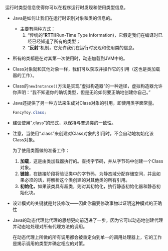 运行时类型信息使得你可以在程序运行时发现和使用类型信息。

* Java是如何让我们在运行时识别对象和类的信息的。

  * 主要有两种方式：
    1. “传统的”**RTTI**(Run-Time Type Information)，它假定我们在编译时已经已经知道了所有的类型；
    2. “**反射**”机制，它允许我们在运行时发现和使用类的信息。

* 所有的类都是在对其第一次使用时，动态加载到JVM中的。

* Class对象就和其他对象一样，我们可以获取并操作它的引用（这也是类加载器的工作）。

* Class的`newInstance()`方法是实现“虚拟构造器”的一种途径，虚拟构造器允许你声明：“我不知道你的确切类型，但是无论如何要正确地创建你自己。”

* Java还提供了另一种方法来生成对Class对象的引用，即使用类字面常量。

  ```java
  FancyToy.class;
  ```

* 建议使用“.class”的形式，以保持与普通类的一致性。

* 注意，当使用“.class”来创建对Class对象的引用时，不会自动地初始化该Class对象。

  为了使用类而做的准备工作：

  1. **加载**，这是由类加载器执行的。查找字节码，并从字节码中创建一个Class对象。
  2. **链接**，在链接阶段将验证类中的字节码，为静态域分配存储空间，并且如果必须的话，将解析这个类创建的对其他类的所有引用。
  3. **初始化**，如果该类具有超类，则对其初始化，执行静态初始化器和静态初始化块。

* 设计模式的关键就是封装修改——因此你需要修改事物以证明这种模式的正确性

* Java的动态代理比代理的思想更向前迈进了一步，因为它可以动态地创建代理并动态地处理对所有代理方法的调用。

  在动态代理上所做的所有调用都会被重定向到单一的调用处理器上，它的工作是揭示调用的类型并确定相应的对策。
